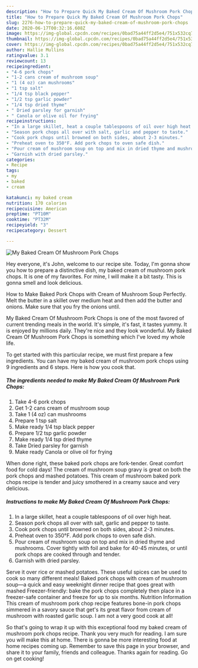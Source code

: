 ```yaml
---
description: "How to Prepare Quick My Baked Cream Of Mushroom Pork Chops"
title: "How to Prepare Quick My Baked Cream Of Mushroom Pork Chops"
slug: 2276-how-to-prepare-quick-my-baked-cream-of-mushroom-pork-chops
date: 2020-06-17T00:32:16.608Z
image: https://img-global.cpcdn.com/recipes/0bad75a44ff2d5e4/751x532cq70/my-baked-cream-of-mushroom-pork-chops-recipe-main-photo.jpg
thumbnail: https://img-global.cpcdn.com/recipes/0bad75a44ff2d5e4/751x532cq70/my-baked-cream-of-mushroom-pork-chops-recipe-main-photo.jpg
cover: https://img-global.cpcdn.com/recipes/0bad75a44ff2d5e4/751x532cq70/my-baked-cream-of-mushroom-pork-chops-recipe-main-photo.jpg
author: Hallie Mullins
ratingvalue: 3.1
reviewcount: 13
recipeingredient:
- "4-6 pork chops"
- "1-2 cans cream of mushroom soup"
- "1 (4 oz) can mushrooms"
- "1 tsp salt"
- "1/4 tsp black pepper"
- "1/2 tsp garlic powder"
- "1/4 tsp dried thyme"
- " Dried parsley for garnish"
- " Canola or olive oil for frying"
recipeinstructions:
- "In a large skillet, heat a couple tablespoons of oil over high heat."
- "Season pork chops all over with salt, garlic and pepper to taste."
- "Cook pork chops until browned on both sides, about 2-3 minutes."
- "Preheat oven to 350°F. Add pork chops to oven safe dish."
- "Pour cream of mushroom soup on top and mix in dried thyme and mushrooms. Cover tightly with foil and bake for 40-45 minutes, or until pork chops are cooked through and tender."
- "Garnish with dried parsley."
categories:
- Recipe
tags:
- my
- baked
- cream

katakunci: my baked cream 
nutrition: 170 calories
recipecuisine: American
preptime: "PT10M"
cooktime: "PT32M"
recipeyield: "3"
recipecategory: Dessert

---
```



![My Baked Cream Of Mushroom Pork Chops](https://img-global.cpcdn.com/recipes/0bad75a44ff2d5e4/751x532cq70/my-baked-cream-of-mushroom-pork-chops-recipe-main-photo.jpg)

Hey everyone, it's John, welcome to our recipe site. Today, I'm gonna show you how to prepare a distinctive dish, my baked cream of mushroom pork chops. It is one of my favorites. For mine, I will make it a bit tasty. This is gonna smell and look delicious.

How to Make Baked Pork Chops with Cream of Mushroom Soup Perfectly. Melt the butter in a skillet over medium heat and then add the butter and onions. Make sure that you fry the onions until.

My Baked Cream Of Mushroom Pork Chops is one of the most favored of current trending meals in the world. It's simple, it's fast, it tastes yummy. It is enjoyed by millions daily. They're nice and they look wonderful. My Baked Cream Of Mushroom Pork Chops is something which I've loved my whole life.


To get started with this particular recipe, we must first prepare a few ingredients. You can have my baked cream of mushroom pork chops using 9 ingredients and 6 steps. Here is how you cook that.

<!--inarticleads1-->

##### The ingredients needed to make My Baked Cream Of Mushroom Pork Chops:

1. Take 4-6 pork chops
1. Get 1-2 cans cream of mushroom soup
1. Take 1 (4 oz) can mushrooms
1. Prepare 1 tsp salt
1. Make ready 1/4 tsp black pepper
1. Prepare 1/2 tsp garlic powder
1. Make ready 1/4 tsp dried thyme
1. Take  Dried parsley for garnish
1. Make ready  Canola or olive oil for frying


When done right, these baked pork chops are fork-tender. Great comfort food for cold days! The cream of mushroom soup gravy is great on both the pork chops and mashed potatoes. This cream of mushroom baked pork chops recipe is tender and juicy smothered in a creamy sauce and very delicious. 

<!--inarticleads2-->

##### Instructions to make My Baked Cream Of Mushroom Pork Chops:

1. In a large skillet, heat a couple tablespoons of oil over high heat.
1. Season pork chops all over with salt, garlic and pepper to taste.
1. Cook pork chops until browned on both sides, about 2-3 minutes.
1. Preheat oven to 350°F. Add pork chops to oven safe dish.
1. Pour cream of mushroom soup on top and mix in dried thyme and mushrooms. Cover tightly with foil and bake for 40-45 minutes, or until pork chops are cooked through and tender.
1. Garnish with dried parsley.


Serve it over rice or mashed potatoes. These useful spices can be used to cook so many different meals! Baked pork chops with cream of mushroom soup—a quick and easy weeknight dinner recipe that goes great with mashed Freezer-friendly: bake the pork chops completely then place in a freezer-safe container and freeze for up to six months. Nutrition Information This cream of mushroom pork chop recipe features bone-in pork chops simmered in a savory sauce that get&#39;s its great flavor from cream of mushroom with roasted garlic soup. I am not a very good cook at all! 

So that's going to wrap it up with this exceptional food my baked cream of mushroom pork chops recipe. Thank you very much for reading. I am sure you will make this at home. There is gonna be more interesting food at home recipes coming up. Remember to save this page in your browser, and share it to your family, friends and colleague. Thanks again for reading. Go on get cooking!
